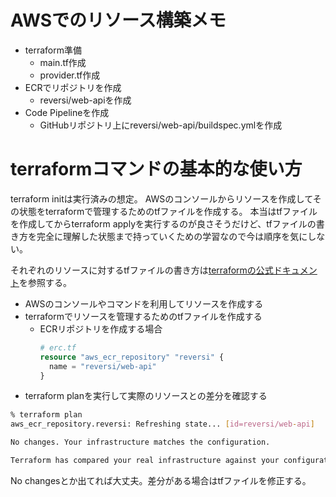 # AWSでのリソース構築メモ

- terraform準備
  - main.tf作成
  - provider.tf作成
- ECRでリポジトリを作成
  - reversi/web-apiを作成
- Code Pipelineを作成
  - GitHubリポジトリ上にreversi/web-api/buildspec.ymlを作成



# terraformコマンドの基本的な使い方

terraform initは実行済みの想定。
AWSのコンソールからリソースを作成してその状態をterraformで管理するためのtfファイルを作成する。
本当はtfファイルを作成してからterraform applyを実行するのが良さそうだけど、tfファイルの書き方を完全に理解した状態まで持っていくための学習なので今は順序を気にしない。

それぞれのリソースに対するtfファイルの書き方は[terraformの公式ドキュメント](https://registry.terraform.io/providers/hashicorp/aws/latest/docs)を参照する。

- AWSのコンソールやコマンドを利用してリソースを作成する
- terraformでリソースを管理するためのtfファイルを作成する
  - ECRリポジトリを作成する場合
    ```terraform
    # erc.tf
    resource "aws_ecr_repository" "reversi" {
      name = "reversi/web-api"
    }
    ```
- terraform planを実行して実際のリソースとの差分を確認する
```bash
% terraform plan 
aws_ecr_repository.reversi: Refreshing state... [id=reversi/web-api]

No changes. Your infrastructure matches the configuration.

Terraform has compared your real infrastructure against your configuration and found no differences, so no changes are needed.
```
No changesとか出てれば大丈夫。差分がある場合はtfファイルを修正する。
